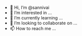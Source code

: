 - 👋 Hi, I’m @sannivai
- 👀 I’m interested in ...
- 🌱 I’m currently learning ...
- 💞️ I’m looking to collaborate on ...
- 📫 How to reach me ...

<!---
sannivai/sannivai is a ✨ special ✨ repository because its `README.md` (this file) appears on your GitHub profile.
You can click the Preview link to take a look at your changes.
--->
